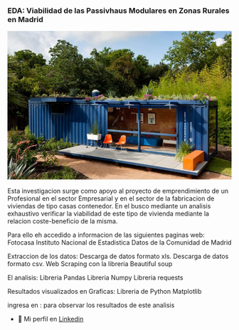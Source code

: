 ### EDA: Viabilidad de las Passivhaus Modulares en Zonas Rurales en Madrid
![](imagenes/Contenedor-exterior.jpg)

Esta investigacion surge como apoyo al proyecto de emprendimiento de un Profesional en el sector Empresarial y en el sector de la fabricacion de viviendas de tipo casas contenedor. En el busco mediante un analisis exhaustivo verificar la viabilidad de este tipo de vivienda mediante la relacion coste-beneficio de la misma.

Para ello eh accedido a informacion de las siguientes paginas web:
Fotocasa
Instituto Nacional de Estadistica
Datos de la Comunidad de Madrid


Extraccion de los datos: 
Descarga de datos formato xls.
Descarga de datos formato csv.
Web Scraping con la libreria Beautiful soup

El analisis:
Libreria Pandas
Libreria Numpy
Libreria requests

Resultados visualizados en Graficas:
Libreria de Python Matplotlib

ingresa en : para observar los resultados de este analisis


- :gem: Mi perfil en [Linkedin](https://www.linkedin.com/in/daiana-noelia-saenz)
